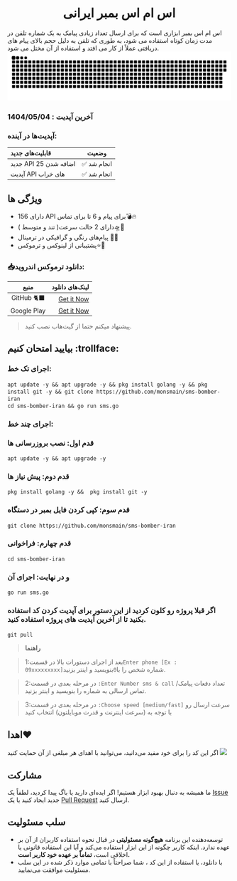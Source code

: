<div align="center"> <h1>اس ام اس بمبر ایرانی</h1>
</div>
اس ام اس بمبر ابزاری است که برای ارسال تعداد زیادی پیامک به یک شماره تلفن در مدت زمان کوتاه استفاده می شود، به طوری که تلفن به دلیل حجم بالای پیام های دریافتی عملاً از کار می افتد و استفاده از آن مختل می شود.
<br><img src="https://github.com/monsmain/ighack/blob/main/images/snake.svg" width="1280px">

### آخرین آپدیت : 1404/05/04
### آپدیت‌ها در آینده:
| قابلیت‌های جدید | وضعیت |
|:---|:---:|
| جدید API اضافه شدن 25    | ✅ انجام شد  |
| آپدیت API های خراب    | ✅ انجام شد |

## ویژگی ها
- دارای 156 API برای پیام و 6 تا برای تماس💣🔥
- دارای 2 حالت سرعت( تند و متوسط )🛸🚀
- پیام‌های رنگی و گرافیکی در ترمینال 🤩🌈
- پشتیبانی از لینوکس و ترموکس⭐💫

### 📥دانلود ترموکس اندروید:
| منبع | لینک‌های دانلود |
|:--------:| -------------:|
| GitHub 🐈‍⬛|[Get it Now](https://github.com/termux/termux-app/releases)|
| Google Play|[Get it Now](https://play.google.com/store/apps/details?id=com.termux)|                   
> پیشنهاد میکنم حتما از گیت‌هاب نصب کنید.
## بیایید امتحان کنیم :trollface:
### اجرای تک خط:
```
apt update -y && apt upgrade -y && pkg install golang -y && pkg install git -y && git clone https://github.com/monsmain/sms-bomber-iran
cd sms-bomber-iran && go run sms.go
```
### اجرای چند خط:
### قدم اول: نصب بروزرسانی ها
```
apt update -y && apt upgrade -y
```
### قدم دوم: پیش نیاز ها
```
pkg install golang -y &&  pkg install git -y
```
### قدم سوم: کپی کردن فایل بمبر در دستگاه
```
git clone https://github.com/monsmain/sms-bomber-iran
```
### قدم چهارم: فراخوانی
```
cd sms-bomber-iran
```
### و در نهایت: اجرای آن
```
go run sms.go
```
### اگر قبلا پروژه رو کلون کردید از این دستور برای آپدیت کردن کد استفاده بکنید تا از آخرین آپدیت های پروژه استفاده کنید.
```
git pull
```
>  **راهنما**                        

>1:بعد از اجرای دستورات بالا در قسمت`Enter phone [Ex : 09xxxxxxxxx]`شماره شخص را با` 0 `بنویسید و اینتر بزنید.

>2:در مرحله بعدی در قسمت `:Enter Number sms & call` تعداد دفعات پیامک/تماس ارسالی به شماره را بنویسید و اینتر بزنید.

>3:در مرحله بعدی در قسمت `:Choose speed [medium/fast]` سرعت ارسال رو با توجه به (سرعت اینترنت و قدرت موبایلتون) انتخاب کنید 
## اهدا❤️
اگر این کد را برای خود مفید می‌دانید، می‌توانید با اهدای هر مبلغی از آن حمایت کنید
  <a href="https://monsmain.github.io/index.html#timeline03-1l"><img src="https://img.shields.io/badge/Donate-E5322D?style=for-the-badge&logo=ilovepdf&logoColor=white" /></a>

## مشارکت
ما همیشه به دنبال بهبود ابزار هستیم! اگر ایده‌ای دارید یا باگ پیدا کردید، لطفاً یک [Issue](https://github.com/monsmain/sms-bomber-iran/issues/new/choose) جدید ایجاد کنید یا یک [Pull Request](https://github.com/monsmain/sms-bomber-iran/pulls) ارسال کنید.
## سلب مسئولیت
* توسعه‌دهنده این برنامه **هیچ‌گونه مسئولیتی** در قبال نحوه استفاده کاربران از آن بر عهده ندارد. اینکه کاربر چگونه از این ابزار استفاده می‌کند و آیا این استفاده قانونی یا اخلاقی است، **تماماً بر عهده خود کاربر است.**
* با دانلود، یا استفاده از این کد ، شما صراحتاً با تمامی موارد ذکر شده در این سلب مسئولیت موافقت می‌نمایید.
